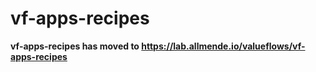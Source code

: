 # vf-apps-recipes

**vf-apps-recipes has moved to https://lab.allmende.io/valueflows/vf-apps-recipes**
